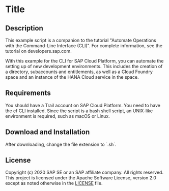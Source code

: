# Title

## Description
This example script is a companion to the tutorial "Automate Operations with the Command-Line Interface (CLI)".
For complete information, see the tutorial on developers.sap.com.

With this example for the CLI for SAP Cloud Platform, you can automate the setting up of new development environments.
This includes the creation of a directory, subaccounts and entitlements, as well as a Cloud Foundry space and an instance of the HANA Cloud service in the space.

## Requirements
You should have a Trail account on SAP Cloud Platform.
You need to have the cf CLI installed.
Since the script is a bash shell script, an UNIX-like environment is required, such as macOS or Linux.

## Download and Installation
After downloading, change the file extension to ´.sh´.

## License
Copyright (c) 2020 SAP SE or an SAP affiliate company. All rights reserved. This project is licensed under the Apache Software License, version 2.0 except as noted otherwise in the [LICENSE](LICENSES/Apache-2.0.txt) file.
